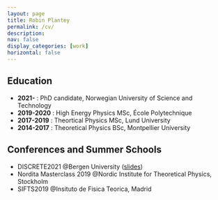 ```yaml
---
layout: page
title: Robin Plantey
permalink: /cv/
description: 
nav: false
display_categories: [work]
horizontal: false
--- 
```


## Education

- **2021-**     : PhD candidate, Norwegian University of Science and Technology 
- **2019-2020** : High Energy Physics MSc, École Polytechnique
- **2017-2019** : Theortical Physics MSc, Lund University
- **2014-2017** : Theoretical Physics BSc, Montpellier University

## Conferences and Summer Schools

- DISCRETE2021 @Bergen University ([slides](/assets/pdf/weinberg3hdm.pdf))
- Nordita Masterclass 2019 @Nordic Institute for Theoretical Physics, Stockholm
- SIFTS2019 @Insituto de Fisica Teorica, Madrid
